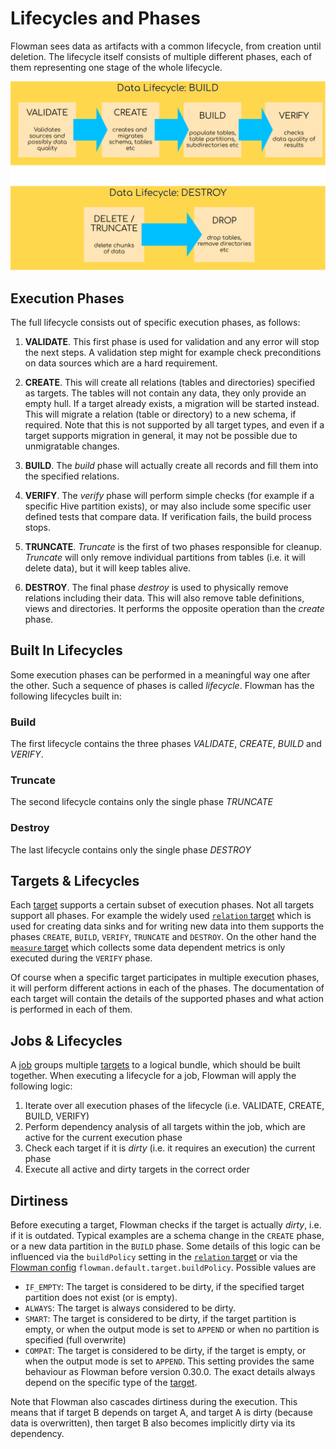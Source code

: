 # Lifecycles and Phases

Flowman sees data as artifacts with a common lifecycle, from creation until deletion. The lifecycle itself consists of 
multiple different phases, each of them representing one stage of the whole lifecycle. 

![Flowman Lifecycle](../images/flowman-lifecycle.png)

## Execution Phases

The full lifecycle consists out of specific execution phases, as follows:

1. **VALIDATE**.
This first phase is used for validation and any error will stop the next steps. A validation step might for example
check preconditions on data sources which are a hard requirement.
   
2. **CREATE**.
This will create all relations (tables and directories) specified as targets. The tables will not contain any data,
they only provide an empty hull. If a target already exists, a migration will be started instead. This will migrate a 
relation (table or directory) to a new schema, if required. Note that this is not supported by all target types, and 
even if a target supports migration in general, it may not be possible due to unmigratable changes.

3. **BUILD**.
The *build* phase will actually create all records and fill them into the specified relations.

4. **VERIFY**.
The *verify* phase will perform simple checks (for example if a specific Hive partition exists), or may also include
some specific user defined tests that compare data. If verification fails, the build process stops.

5. **TRUNCATE**.
*Truncate* is the first of two phases responsible for cleanup. *Truncate* will only remove individual partitions from
tables (i.e. it will delete data), but it will keep tables alive.

6. **DESTROY**.
The final phase *destroy* is used to physically remove relations including their data. This will also remove table
definitions, views and directories. It performs the opposite operation than the *create* phase.


## Built In Lifecycles

Some execution phases can be performed in a meaningful way one after the other. Such a sequence of phases is
called *lifecycle*. Flowman has the following lifecycles built in:

### Build

The first lifecycle contains the three phases *VALIDATE*, *CREATE*, *BUILD* and *VERIFY*.

### Truncate

The second lifecycle contains only the single phase *TRUNCATE*

### Destroy

The last lifecycle contains only the single phase *DESTROY*


## Targets & Lifecycles

Each [target](../spec/target/index.md) supports a certain subset of execution phases. Not all targets support all 
phases. For example the widely used [`relation` target](../spec/target/relation.md) which is used for creating data 
sinks and for writing new data into them supports the phases `CREATE`, `BUILD`, `VERIFY`, `TRUNCATE` and `DESTROY`. On 
the other hand the [`measure` target](../spec/target/measure.md) which collects some data dependent metrics is only
executed during the `VERIFY` phase.

Of course when a specific target participates in multiple execution phases, it will perform different actions in each
of the phases. The documentation of each target will contain the details of the supported phases and what action is
performed in each of them.


## Jobs & Lifecycles

A [job](../spec/job/index.md) groups multiple [targets](../spec/target/index.md) to a logical bundle, which should be
built together. When executing a lifecycle for a job, Flowman will apply the following logic:

1. Iterate over all execution phases of the lifecycle (i.e. VALIDATE, CREATE, BUILD, VERIFY)
2. Perform dependency analysis of all targets within the job, which are active for the current execution phase
3. Check each target if it is *dirty* (i.e. it requires an execution) the current phase
4. Execute all active and dirty targets in the correct order


## Dirtiness

Before executing a target, Flowman checks if the target is actually *dirty*, i.e. if it is outdated. Typical examples
are a schema change in the `CREATE` phase, or a new data partition in the `BUILD` phase. Some details of this logic
can be influenced via the `buildPolicy` setting in the [`relation` target](../spec/target/relation.md)
or via the [Flowman config](../setup/config.md) `flowman.default.target.buildPolicy`.  Possible values are
* `IF_EMPTY`: The target is considered to be dirty, if the specified target partition does not exist (or is empty).
* `ALWAYS`: The target is always considered to be dirty.
* `SMART`: The target is considered to be dirty, if the target partition is empty, or when the output mode is set to `APPEND` or when no partition is specified (full overwrite)
* `COMPAT`: The target is considered to be dirty, if the target is empty, or when the output mode is set to `APPEND`. This setting provides the same behaviour as Flowman before version 0.30.0.
The exact details always depend on the specific type of the [target](../spec/target/index.md).

Note that Flowman also cascades dirtiness during the execution. This means that if target B depends on target A, and
target A is dirty (because data is overwritten), then target B also becomes implicitly dirty via its dependency.
